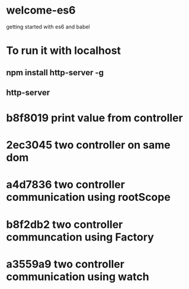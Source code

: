 # welcome-es6
getting started with es6 and babel

# To run it with localhost
## npm install http-server -g
## http-server




# b8f8019 print value from controller

# 2ec3045 two controller on same dom

# a4d7836 two controller communication using rootScope

# b8f2db2 two controller communcation using Factory

# a3559a9 two controller communication using watch